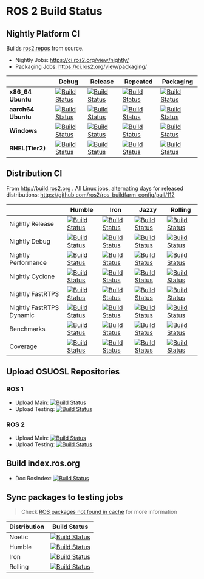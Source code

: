 # ROS 2 Build Status
## Nightly Platform CI

Builds [ros2.repos](https://raw.githubusercontent.com/ros2/ros2/master/ros2.repos) from source.

* Nightly Jobs: https://ci.ros2.org/view/nightly/
* Packaging Jobs: https://ci.ros2.org/view/packaging/

|                           | Debug                                                                             | Release                                                                               | Repeated                                                                                | Packaging                                                                                 |
|---------------------------|-----------------------------------------------------------------------------------|---------------------------------------------------------------------------------------|-----------------------------------------------------------------------------------------|-------------------------------------------------------------------------------------------|
| **x86_64 Ubuntu**  | [![Build Status][nightly-linux-debug-badge]][nightly-linux-debug]                 | [![Build Status][nightly-linux-release-badge]][nightly-linux-release]                 | [![Build Status][nightly-linux-repeated-badge]][nightly-linux-repeated]                 | [![Build Status][nightly-linux-packaging-badge]][nightly-linux-packaging]                 |
| **aarch64 Ubuntu** | [![Build Status][nightly-linux-aarch64-debug-badge]][nightly-linux-aarch64-debug] | [![Build Status][nightly-linux-aarch64-release-badge]][nightly-linux-aarch64-release] | [![Build Status][nightly-linux-aarch64-repeated-badge]][nightly-linux-aarch64-repeated] | [![Build Status][nightly-linux-aarch64-packaging-badge]][nightly-linux-aarch64-packaging] |
| **Windows**               | [![Build Status][nightly-win-debug-badge]][nightly-win-debug]                     | [![Build Status][nightly-win-release-badge]][nightly-win-release]                     | [![Build Status][nightly-win-repeated-badge]][nightly-win-repeated]                     | [![Build Status][nightly-win-packaging-badge]][nightly-win-packaging]                     |
| **RHEL(Tier2)**           | [![Build Status][nightly-linux-rhel-debug-badge]][nightly-linux-rhel-debug]                   | [![Build Status][nightly-linux-rhel-release-badge]][nightly-linux-rhel-release]                   | [![Build Status][nightly-linux-rhel-repeated-badge]][nightly-linux-rhel-repeated]                   | [![Build Status][nightly-linux-rhel-packaging-badge]][nightly-linux-rhel-packaging]                   |

## Distribution CI

From http://build.ros2.org . All Linux jobs, alternating days for released distributions: https://github.com/ros2/ros_buildfarm_config/pull/112

|  | Humble | Iron | Jazzy | Rolling |
|---|---|---|---|---|
| Nightly Release | [![Build Status][Hci-release-badge]][Hci-release] | [![Build Status][Ici-release-badge]][Ici-release] |  [![Build Status][Jci-release-badge]][Jci-release] | [![Build Status][Rci-release-badge]][Rci-release] |
| Nightly Debug | [![Build Status][Hci-debug-badge]][Hci-debug] | [![Build Status][Ici-debug-badge]][Ici-debug] | [![Build Status][Jci-debug-badge]][Jci-debug] | [![Build Status][Rci-debug-badge]][Rci-debug] |
| Nightly Performance | [![Build Status][Hci-performance-badge]][Hci-performance] | [![Build Status][Ici-performance-badge]][Ici-performance] | [![Build Status][Jci-performance-badge]][Jci-performance] | [![Build Status][Rci-performance-badge]][Rci-performance] |
| Nightly Cyclone | [![Build Status][Hci-cyclone-badge]][Hci-cyclone] | [![Build Status][Ici-cyclone-badge]][Ici-cyclone] | [![Build Status][Jci-cyclone-badge]][Jci-cyclone] | [![Build Status][Rci-cyclone-badge]][Rci-cyclone] |
| Nightly FastRTPS | [![Build Status][Hci-fastrtps-badge]][Hci-fastrtps] | [![Build Status][Ici-fastrtps-badge]][Ici-fastrtps] | [![Build Status][Jci-fastrtps-badge]][Jci-fastrtps] | [![Build Status][Rci-fastrtps-badge]][Rci-fastrtps] |
| Nightly FastRTPS Dynamic | [![Build Status][Hci-fastrtps-dynamic-badge]][Hci-fastrtps-dynamic] | [![Build Status][Ici-fastrtps-dynamic-badge]][Ici-fastrtps-dynamic] | [![Build Status][Jci-fastrtps-dynamic-badge]][Jci-fastrtps-dynamic] | [![Build Status][Rci-fastrtps-dynamic-badge]][Rci-fastrtps-dynamic] |
| Benchmarks | [![Build Status][Hci-benchmark-badge]][Hci-benchmark] | [![Build Status][Ici-benchmark-badge]][Ici-benchmark] | [![Build Status][Jci-benchmark-badge]][Jci-benchmark] | [![Build Status][Rci-benchmark-badge]][Rci-benchmark] |
| Coverage | [![Build Status][Hci-coverage-badge]][Hci-coverage] | [![Build Status][Ici-coverage-badge]][Ici-coverage] | [![Build Status][Jci-coverage-badge]][Jci-coverage] | [![Build Status][Rci-coverage-badge]][Rci-coverage] |

## Upload OSUOSL Repositories
### ROS 1
* Upload Main: [![Build Status](https://build.ros.org/job/upload_main/badge/icon)](https://build.ros.org/job/upload_main/)
* Upload Testing: [![Build Status](https://build.ros.org/job/upload_testing/badge/icon)](https://build.ros.org/job/upload_testing/)

### ROS 2
* Upload Main: [![Build Status](https://build.ros2.org/job/upload_main/badge/icon)](https://build.ros2.org/job/upload_main/)
* Upload Testing: [![Build Status](https://build.ros2.org/job/upload_testing/badge/icon)](https://build.ros2.org/job/upload_testing/)

## Build index.ros.org
* Doc RosIndex: [![Build Status](https://build.ros.org/job/doc_rosindex/badge/icon)](https://build.ros.org/job/doc_rosindex/)

## Sync packages to testing jobs

> Check [ROS packages not found in cache](./playbook/ROS-packages-not-found-in-cache.md) for more information

| Distribution | Build Status |
| ------------ | ------------ |
| Noetic | [![Build Status](https://build.ros.org/job/Nrel_sync-packages-to-testing_focal_amd64/badge/icon)](https://build.ros.org/job/Nrel_sync-packages-to-testing_focal_amd64/) |
| Humble | [![Build Status](https://build.ros2.org/job/Hrel_sync-packages-to-testing_jammy_amd64/badge/icon)](https://build.ros2.org/job/Hrel_sync-packages-to-testing_jammy_amd64/) |
| Iron | [![Build Status](https://build.ros2.org/job/Irel_sync-packages-to-testing_jammy_amd64/badge/icon)](https://build.ros2.org/job/Irel_sync-packages-to-testing_jammy_amd64/) |
| Rolling | [![Build Status](https://build.ros2.org/job/Rrel_sync-packages-to-testing_jammy_amd64/badge/icon)](https://build.ros2.org/job/Rrel_sync-packages-to-testing_jammy_amd64/) |

[nightly-linux-debug]: https://ci.ros2.org/view/nightly/job/nightly_linux_debug
[nightly-linux-debug-badge]: https://ci.ros2.org/buildStatus/icon?job=nightly_linux_debug
[nightly-linux-release]: https://ci.ros2.org/view/nightly/job/nightly_linux_release
[nightly-linux-release-badge]: https://ci.ros2.org/buildStatus/icon?job=nightly_linux_release
[nightly-linux-repeated]: https://ci.ros2.org/view/nightly/job/nightly_linux_repeated
[nightly-linux-repeated-badge]: https://ci.ros2.org/buildStatus/icon?job=nightly_linux_repeated
[nightly-linux-packaging]: https://ci.ros2.org/view/packaging/job/packaging_linux
[nightly-linux-packaging-badge]: https://ci.ros2.org/buildStatus/icon?job=packaging_linux

[nightly-linux-aarch64-debug]: https://ci.ros2.org/view/nightly/job/nightly_linux-aarch64_debug
[nightly-linux-aarch64-debug-badge]: https://ci.ros2.org/buildStatus/icon?job=nightly_linux-aarch64_debug
[nightly-linux-aarch64-release]: https://ci.ros2.org/view/nightly/job/nightly_linux-aarch64_release
[nightly-linux-aarch64-release-badge]: https://ci.ros2.org/buildStatus/icon?job=nightly_linux-aarch64_release
[nightly-linux-aarch64-repeated]: https://ci.ros2.org/view/nightly/job/nightly_linux-aarch64_repeated
[nightly-linux-aarch64-repeated-badge]: https://ci.ros2.org/buildStatus/icon?job=nightly_linux-aarch64_repeated
[nightly-linux-aarch64-packaging]: https://ci.ros2.org/view/packaging/job/packaging_linux-aarch64
[nightly-linux-aarch64-packaging-badge]: https://ci.ros2.org/buildStatus/icon?job=packaging_linux-aarch64

[nightly-win-debug]: https://ci.ros2.org/view/nightly/job/nightly_win_deb
[nightly-win-debug-badge]: https://ci.ros2.org/buildStatus/icon?job=nightly_win_deb
[nightly-win-release]: https://ci.ros2.org/view/nightly/job/nightly_win_rel
[nightly-win-release-badge]: https://ci.ros2.org/buildStatus/icon?job=nightly_win_rel
[nightly-win-repeated]: https://ci.ros2.org/view/nightly/job/nightly_win_rep
[nightly-win-repeated-badge]: https://ci.ros2.org/buildStatus/icon?job=nightly_win_rep
[nightly-win-packaging]: https://ci.ros2.org/view/packaging/job/packaging_windows
[nightly-win-packaging-badge]: https://ci.ros2.org/buildStatus/icon?job=packaging_windows

[nightly-linux-rhel-debug]: https://ci.ros2.org/view/nightly/job/nightly_linux-rhel_debug
[nightly-linux-rhel-debug-badge]: https://ci.ros2.org/buildStatus/icon?job=nightly_linux-rhel_debug
[nightly-linux-rhel-release]: https://ci.ros2.org/view/nightly/job/nightly_linux-rhel_release
[nightly-linux-rhel-release-badge]: https://ci.ros2.org/buildStatus/icon?job=nightly_linux-rhel_release
[nightly-linux-rhel-repeated]: https://ci.ros2.org/view/nightly/job/nightly_linux-rhel_repeated
[nightly-linux-rhel-repeated-badge]: https://ci.ros2.org/buildStatus/icon?job=nightly_linux-rhel_repeated
[nightly-linux-rhel-packaging]: https://ci.ros2.org/view/packaging/job/packaging_linux-rhel
[nightly-linux-rhel-packaging-badge]: https://ci.ros2.org/buildStatus/icon?job=packaging_linux-rhel

[Hci-release-badge]: http://build.ros2.org/buildStatus/icon?job=Hci__nightly-release_ubuntu_jammy_amd64
[Hci-release]: http://build.ros2.org/view/Hci/job/Hci__nightly-release_ubuntu_jammy_amd64/
[Hci-debug-badge]: http://build.ros2.org/buildStatus/icon?job=Hci__nightly-debug_ubuntu_jammy_amd64
[Hci-debug]: http://build.ros2.org/view/Hci/job/Hci__nightly-debug_ubuntu_jammy_amd64/
[Hci-performance-badge]: http://build.ros2.org/buildStatus/icon?job=Hci__nightly-performance_ubuntu_jammy_amd64
[Hci-performance]: http://build.ros2.org/view/Hci/job/Hci__nightly-performance_ubuntu_jammy_amd64/
[Hci-connext-badge]: http://build.ros2.org/buildStatus/icon?job=Hci__nightly-connext_ubuntu_jammy_amd64
[Hci-connext]: http://build.ros2.org/view/Hci/job/Hci__nightly-connext_ubuntu_jammy_amd64/
[Hci-cyclone-badge]: http://build.ros2.org/buildStatus/icon?job=Hci__nightly-cyclonedds_ubuntu_jammy_amd64
[Hci-cyclone]: http://build.ros2.org/view/Hci/job/Hci__nightly-cyclonedds_ubuntu_jammy_amd64/
[Hci-fastrtps-badge]: http://build.ros2.org/buildStatus/icon?job=Hci__nightly-fastrtps_ubuntu_jammy_amd64
[Hci-fastrtps]: http://build.ros2.org/view/Hci/job/Hci__nightly-fastrtps_ubuntu_jammy_amd64/
[Hci-fastrtps-dynamic-badge]: http://build.ros2.org/buildStatus/icon?job=Hci__nightly-fastrtps-dynamic_ubuntu_jammy_amd64
[Hci-fastrtps-dynamic]:  http://build.ros2.org/view/Hci/job/Hci__nightly-fastrtps-dynamic_ubuntu_jammy_amd64/
[Hci-benchmark-badge]: http://build.ros2.org/buildStatus/icon?job=Hci__benchmark_ubuntu_jammy_amd64
[Hci-benchmark]: http://build.ros2.org/view/Hci/job/Hci__benchmark_ubuntu_jammy_amd64/
[Hci-coverage-badge]: https://ci.ros2.org/buildStatus/icon?job=nightly_linux_humble_coverage
[Hci-coverage]: https://ci.ros2.org/job/nightly_linux_humble_coverage/

[Ici-release-badge]: http://build.ros2.org/buildStatus/icon?job=Ici__nightly-release_ubuntu_jammy_amd64
[Ici-release]: http://build.ros2.org/view/Ici/job/Ici__nightly-release_ubuntu_jammy_amd64/
[Ici-debug-badge]: http://build.ros2.org/buildStatus/icon?job=Ici__nightly-debug_ubuntu_jammy_amd64
[Ici-debug]: http://build.ros2.org/view/Ici/job/Ici__nightly-debug_ubuntu_jammy_amd64/
[Ici-performance-badge]: http://build.ros2.org/buildStatus/icon?job=Ici__nightly-performance_ubuntu_jammy_amd64
[Ici-performance]: http://build.ros2.org/view/Ici/job/Ici__nightly-performance_ubuntu_jammy_amd64/
[Ici-connext-badge]: http://build.ros2.org/buildStatus/icon?job=Ici__nightly-connext_ubuntu_jammy_amd64
[Ici-connext]: http://build.ros2.org/view/Ici/job/Ici__nightly-connext_ubuntu_jammy_amd64/
[Ici-cyclone-badge]: http://build.ros2.org/buildStatus/icon?job=Ici__nightly-cyclonedds_ubuntu_jammy_amd64
[Ici-cyclone]: http://build.ros2.org/view/Ici/job/Ici__nightly-cyclonedds_ubuntu_jammy_amd64/
[Ici-fastrtps-badge]: http://build.ros2.org/buildStatus/icon?job=Ici__nightly-fastrtps_ubuntu_jammy_amd64
[Ici-fastrtps]: http://build.ros2.org/view/Ici/job/Ici__nightly-fastrtps_ubuntu_jammy_amd64/
[Ici-fastrtps-dynamic-badge]: http://build.ros2.org/buildStatus/icon?job=Ici__nightly-fastrtps-dynamic_ubuntu_jammy_amd64
[Ici-fastrtps-dynamic]:  http://build.ros2.org/view/Ici/job/Ici__nightly-fastrtps-dynamic_ubuntu_jammy_amd64/
[Ici-benchmark-badge]: http://build.ros2.org/buildStatus/icon?job=Ici__benchmark_ubuntu_jammy_amd64
[Ici-benchmark]: http://build.ros2.org/view/Ici/job/Ici__benchmark_ubuntu_jammy_amd64/
[Ici-coverage-badge]: https://ci.ros2.org/buildStatus/icon?job=nightly_linux_iron_coverage
[Ici-coverage]: https://ci.ros2.org/job/nightly_linux_iron_coverage/

[Jci-release-badge]: http://build.ros2.org/buildStatus/icon?job=Jci__nightly-release_ubuntu_noble_amd64
[Jci-release]: http://build.ros2.org/view/Jci/job/Jci__nightly-release_ubuntu_noble_amd64/
[Jci-debug-badge]: http://build.ros2.org/buildStatus/icon?job=Jci__nightly-debug_ubuntu_noble_amd64
[Jci-debug]: http://build.ros2.org/view/Jci/job/Jci__nightly-debug_ubuntu_noble_amd64/
[Jci-performance-badge]: http://build.ros2.org/buildStatus/icon?job=Jci__nightly-performance_ubuntu_noble_amd64
[Jci-performance]: http://build.ros2.org/view/Jci/job/Jci__nightly-performance_ubuntu_noble_amd64/
[Jci-connext-badge]: http://build.ros2.org/buildStatus/icon?job=Jci__nightly-connext_ubuntu_noble_amd64
[Jci-connext]: http://build.ros2.org/view/Jci/job/Jci__nightly-connext_ubuntu_noble_amd64/
[Jci-cyclone-badge]: http://build.ros2.org/buildStatus/icon?job=Jci__nightly-cyclonedds_ubuntu_noble_amd64
[Jci-cyclone]: http://build.ros2.org/view/Jci/job/Jci__nightly-cyclonedds_ubuntu_noble_amd64/
[Jci-fastrtps-badge]: http://build.ros2.org/buildStatus/icon?job=Jci__nightly-fastrtps_ubuntu_noble_amd64
[Jci-fastrtps]: http://build.ros2.org/view/Jci/job/Jci__nightly-fastrtps_ubuntu_noble_amd64/
[Jci-fastrtps-dynamic-badge]: http://build.ros2.org/buildStatus/icon?job=Jci__nightly-fastrtps-dynamic_ubuntu_noble_amd64
[Jci-fastrtps-dynamic]:  http://build.ros2.org/view/Jci/job/Jci__nightly-fastrtps-dynamic_ubuntu_noble_amd64/
[Jci-benchmark-badge]: http://build.ros2.org/buildStatus/icon?job=Jci__benchmark_ubuntu_noble_amd64
[Jci-benchmark]: http://build.ros2.org/view/Jci/job/Jci__benchmark_ubuntu_noble_amd64/
[Jci-coverage-badge]: https://ci.ros2.org/buildStatus/icon?job=nightly_linux_jazzy_coverage
[Jci-coverage]: https://ci.ros2.org/job/nightly_linux_jazzy_coverage/

[Rci-release-badge]: http://build.ros2.org/buildStatus/icon?job=Rci__nightly-release_ubuntu_noble_amd64
[Rci-release]: http://build.ros2.org/view/Rci/job/Rci__nightly-release_ubuntu_noble_amd64/
[Rci-debug-badge]: http://build.ros2.org/buildStatus/icon?job=Rci__nightly-debug_ubuntu_noble_amd64
[Rci-debug]: http://build.ros2.org/view/Rci/job/Rci__nightly-debug_ubuntu_noble_amd64/
[Rci-performance-badge]: http://build.ros2.org/buildStatus/icon?job=Rci__nightly-performance_ubuntu_noble_amd64
[Rci-performance]: http://build.ros2.org/view/Rci/job/Rci__nightly-performance_ubuntu_noble_amd64/
[Rci-connext-badge]: http://build.ros2.org/buildStatus/icon?job=Rci__nightly-connext_ubuntu_noble_amd64
[Rci-connext]: http://build.ros2.org/view/Rci/job/Rci__nightly-connext_ubuntu_noble_amd64/
[Rci-cyclone-badge]: http://build.ros2.org/buildStatus/icon?job=Rci__nightly-cyclonedds_ubuntu_noble_amd64
[Rci-cyclone]: http://build.ros2.org/view/Rci/job/Rci__nightly-cyclonedds_ubuntu_noble_amd64/
[Rci-fastrtps-badge]: http://build.ros2.org/buildStatus/icon?job=Rci__nightly-fastrtps_ubuntu_noble_amd64
[Rci-fastrtps]: http://build.ros2.org/view/Rci/job/Rci__nightly-fastrtps_ubuntu_noble_amd64/
[Rci-fastrtps-dynamic-badge]: http://build.ros2.org/buildStatus/icon?job=Rci__nightly-fastrtps-dynamic_ubuntu_noble_amd64
[Rci-fastrtps-dynamic]:  http://build.ros2.org/view/Rci/job/Rci__nightly-fastrtps-dynamic_ubuntu_noble_amd64/
[Rci-benchmark-badge]: http://build.ros2.org/buildStatus/icon?job=Rci__benchmark_ubuntu_noble_amd64
[Rci-benchmark]: http://build.ros2.org/view/Rci/job/Rci__benchmark_ubuntu_noble_amd64/
[Rci-coverage-badge]: https://ci.ros2.org/buildStatus/icon?job=nightly_linux_coverage
[Rci-coverage]: https://ci.ros2.org/job/nightly_linux_coverage/


